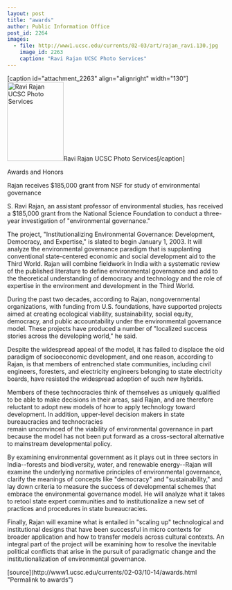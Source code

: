 ```yaml
---
layout: post
title: "awards"
author: Public Information Office
post_id: 2264
images:
  - file: http://www1.ucsc.edu/currents/02-03/art/rajan_ravi.130.jpg
    image_id: 2263
    caption: "Ravi Rajan UCSC Photo Services"
---
```


[caption id="attachment_2263" align="alignright" width="130"]<a href="http://localhost/mysite/wp-content/uploads/2002/10/rajan_ravi.130.jpg"><img class="size-full wp-image-2263" src="http://localhost/mysite/wp-content/uploads/2002/10/rajan_ravi.130.jpg" alt="Ravi Rajan UCSC Photo Services" width="130" height="182" /></a>Ravi Rajan UCSC Photo Services[/caption]
<p class="pagehead">
  Awards and Honors
</p>
<p>
  <span class="sectionhead">Rajan receives $185,000 grant from NSF for study of environmental governance</span><br>
</p>
<p>
  S. Ravi Rajan, an assistant professor of environmental studies, has received a $185,000 grant from the National Science Foundation to conduct a three-year investigation of "environmental governance."
</p>
<p>
  The project, "Institutionalizing Environmental Governance: Development, Democracy, and Expertise," is slated to begin January 1, 2003. It will analyze the environmental governance paradigm that is supplanting conventional state-centered economic and social development aid to the Third World. Rajan will combine fieldwork in India with a systematic review of the published literature to define environmental governance and add to the theoretical understanding of democracy and technology and the role of expertise in the environment and development in the Third World.<br>
</p>
<p>
  During the past two decades, according to Rajan, nongovernmental organizations, with funding from U.S. foundations, have supported projects aimed at creating ecological viability, sustainability, social equity, democracy, and public accountability under the environmental governance model. These projects have produced a number of "localized success stories across the developing world," he said.<br>
</p>
<p>
  Despite the widespread appeal of the model, it has failed to displace the old paradigm of socioeconomic development, and one reason, according to Rajan, is that members of entrenched state communities, including civil engineers, foresters, and electricity engineers belonging to state electricity boards, have resisted the widespread adoption of such new hybrids.<br>
</p>
<p>
  Members of these technocracies think of themselves as uniquely qualified to be able to make decisions in their areas, said Rajan, and are therefore reluctant to adopt new models of how to apply technology toward development. In addition, upper-level decision makers in state bureaucracies and technocracies<br>
  remain unconvinced of the viability of environmental governance in part because the model has not been put forward as a cross-sectoral alternative to mainstream developmental policy.<br>
</p>
<p>
  By examining environmental government as it plays out in three sectors in India--forests and biodiversity, water, and renewable energy--Rajan will examine the underlying normative principles of environmental governance, clarify the meanings of concepts like "democracy" and "sustainability," and lay down criteria to measure the success of developmental schemes that embrace the environmental governance model. He will analyze what it takes to retool state expert communities and to institutionalize a new set of practices and procedures in state bureaucracies.<br>
</p>
<p>
  Finally, Rajan will examine what is entailed in "scaling up" technological and institutional designs that have been successful in micro contexts for broader application and how to transfer models across cultural contexts. An integral part of the project will be examining how to resolve the inevitable political conflicts that arise in the pursuit of paradigmatic change and the institutionalization of environmental governance.
</p>
<p>

</p>
[source](http://www1.ucsc.edu/currents/02-03/10-14/awards.html "Permalink to awards")
